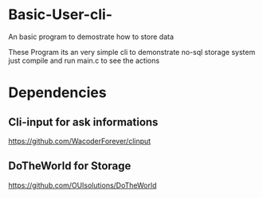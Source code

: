 # Basic-User-cli-
An basic program to demostrate how to store data

These Program its an very simple cli to demonstrate no-sql storage system
just compile and run main.c to see the actions 

# Dependencies 

## Cli-input for ask informations
https://github.com/WacoderForever/clinput

## DoTheWorld  for Storage 

https://github.com/OUIsolutions/DoTheWorld
